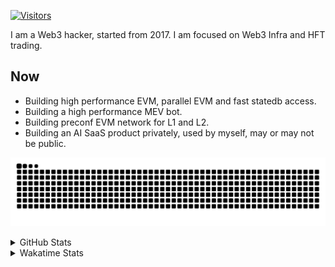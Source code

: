 <!-- markdownlint-disable MD041 MD010 MD033 -->
[![Visitors](https://api.visitorbadge.io/api/daily?path=Akagi201%2FAkagi201&label=Visitors%20Today&countColor=%2337d67a)](https://visitorbadge.io/status?path=Akagi201%2FAkagi201)

I am a Web3 hacker, started from 2017. I am focused on Web3 Infra and HFT trading.

## Now

* Building high performance EVM, parallel EVM and fast statedb access.
* Building a high performance MEV bot.
* Building preconf EVM network for L1 and L2.
* Building an AI SaaS product privately, used by myself, may or may not be public.

[![github contribution grid snake animation](https://raw.githubusercontent.com/Akagi201/Akagi201/output/github-contribution-grid-snake.svg#gh-light-mode-only)](https://github.com/Akagi201)

<details>
<summary>GitHub Stats</summary>
  <a href="https://github.com/Akagi201"><img alt="Profile Detail" src="https://raw.githubusercontent.com/Akagi201/Akagi201/master/profile-summary-card-output/dracula/0-profile-details.svg" /></a>
  <a href="https://github.com/Akagi201"><img alt="Github Stats" src="https://raw.githubusercontent.com/Akagi201/Akagi201/master/profile-summary-card-output/dracula/3-stats.svg" /></a>
  <a href="https://github.com/Akagi201"><img alt="Lang By Commits" src="https://raw.githubusercontent.com/Akagi201/Akagi201/master/profile-summary-card-output/dracula/2-most-commit-language.svg" /></a>
</details>

<details>
<summary>Wakatime Stats</summary>
<br>

<!--START_SECTION:waka-->

```txt
From: 22 September 2024 - To: 29 September 2024

Total Time: 41 hrs 8 mins

Other        23 hrs 55 mins  ██████████████▓░░░░░░░░░░   58.14 %
Rust         8 hrs 46 mins   █████▒░░░░░░░░░░░░░░░░░░░   21.32 %
Shell        3 hrs 3 mins    ██░░░░░░░░░░░░░░░░░░░░░░░   07.45 %
Go           1 hr 53 mins    █░░░░░░░░░░░░░░░░░░░░░░░░   04.60 %
sh           56 mins         ▓░░░░░░░░░░░░░░░░░░░░░░░░   02.30 %
Python       53 mins         ▓░░░░░░░░░░░░░░░░░░░░░░░░   02.18 %
TOML         30 mins         ▒░░░░░░░░░░░░░░░░░░░░░░░░   01.23 %
Markdown     29 mins         ▒░░░░░░░░░░░░░░░░░░░░░░░░   01.19 %
TypeScript   11 mins         ░░░░░░░░░░░░░░░░░░░░░░░░░   00.48 %
JSON         10 mins         ░░░░░░░░░░░░░░░░░░░░░░░░░   00.44 %
```

<!--END_SECTION:waka-->

</details>
